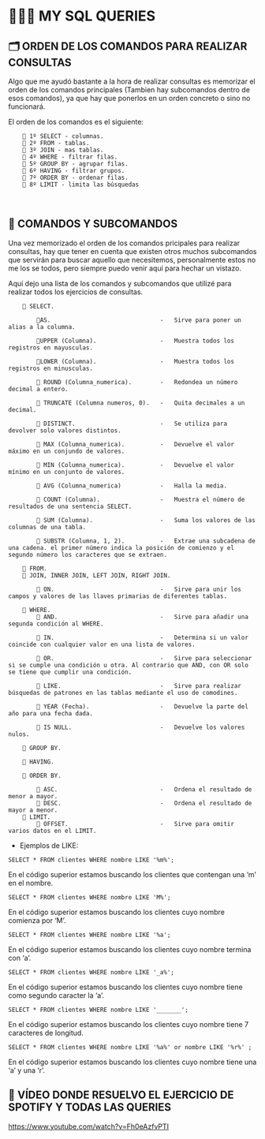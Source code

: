 # 🧑🏻‍💻 MY SQL QUERIES

## 🗂 ORDEN DE LOS COMANDOS PARA REALIZAR CONSULTAS

Algo que me ayudó bastante a la hora de realizar consultas es memorizar el orden de los comandos principales (Tambien hay subcomandos dentro de esos comandos), ya que hay que ponerlos en un orden concreto o sino no funcionará. 

El orden de los comandos es el siguiente:

```
    🔹 1º SELECT - columnas.
    🔹 2º FROM - tablas.
    🔹 3º JOIN - mas tablas.
    🔹 4º WHERE - filtrar filas.
    🔹 5º GROUP BY - agrupar filas.
    🔹 6º HAVING - filtrar grupos.
    🔹 7º ORDER BY - ordenar filas.
    🔹 8º LIMIT - limita las búsquedas
```
<br>

## 📌 COMANDOS Y SUBCOMANDOS

Una vez memorizado el orden de los comandos pricipales para realizar consultas, hay que tener en cuenta que existen otros muchos subcomandos que servirán para buscar aquello que necesitemos, personalmente estos no me los se todos, pero siempre puedo venir aquí para hechar un vistazo.

Aquí dejo una lista de los comandos y subcomandos que utilizé para realizar todos los ejercicios de consultas.

```
    🔹 SELECT.

        🔸AS.                               -   Sirve para poner un alias a la columna.

        🔸UPPER (Columna).                  -   Muestra todos los registros en mayusculas.

        🔸LOWER (Columna).                  -   Muestra todos los registros en minusculas.

        🔸 ROUND (Columna_numerica).        -   Redondea un número decimal a entero.

        🔸 TRUNCATE (Columna numeros, 0).   -   Quita decimales a un decimal.

        🔸 DISTINCT.                        -   Se utiliza para devolver solo valores distintos.

        🔸 MAX (Columna_numerica).          -   Devuelve el valor máximo en un conjundo de valores.

        🔸 MIN (Columna_numerica).          -   Devuelve el valor mínimo en un conjunto de valores.

        🔸 AVG (Columna_numerica)           -   Halla la media.

        🔸 COUNT (Columna).                 -   Muestra el número de resultados de una sentencia SELECT.

        🔸 SUM (Columna).                   -   Suma los valores de las columnas de una tabla.

        🔸 SUBSTR (Columna, 1, 2).          -   Extrae una subcadena de una cadena. el primer número indica la posición de comienzo y el segundo número los caracteres que se extraen.

    🔹 FROM.
    🔹 JOIN, INNER JOIN, LEFT JOIN, RIGHT JOIN.

        🔸 ON.                              -   Sirve para unir los campos y valores de las llaves primarias de diferentes tablas.

    🔹 WHERE.
        🔸 AND.                             -   Sirve para añadir una segunda condición al WHERE.

        🔸 IN.                              -   Determina si un valor coincide con cualquier valor en una lista de valores.

        🔸 OR.                              -   Sirve para seleccionar si se cumple una condición u otra. Al contrario que AND, con OR solo se tiene que cumplir una condición.

        🔸 LIKE.                            -   Sirve para realizar búsquedas de patrones en las tablas mediante el uso de comodines.

        🔸 YEAR (Fecha).                    -   Devuelve la parte del año para una fecha dada.

        🔸 IS NULL.                         -   Devuelve los valores nulos.

    🔹 GROUP BY.

    🔹 HAVING.

    🔹 ORDER BY.

        🔸 ASC.                             -   Ordena el resultado de menor a mayor.
        🔸 DESC.                            -   Ordena el resultado de mayor a menor.
    🔹 LIMIT.
        🔸 OFFSET.                          -   Sirve para omitir varios datos en el LIMIT. 
```


- Ejemplos de LIKE:

```
SELECT * FROM clientes WHERE nombre LIKE '%m%';
```
En el código superior estamos buscando los clientes que contengan una ‘m’ en el nombre.

```
SELECT * FROM clientes WHERE nombre LIKE 'M%';
```
En el código superior estamos buscando los clientes cuyo nombre comienza por ‘M’.

```
SELECT * FROM clientes WHERE nombre LIKE '%a';
```
En el código superior estamos buscando los clientes cuyo nombre termina con ‘a’.

```
SELECT * FROM clientes WHERE nombre LIKE '_a%';
```
En el código superior estamos buscando los clientes cuyo nombre tiene como segundo caracter la ‘a’.

```
SELECT * FROM clientes WHERE nombre LIKE '_______';
```
En el código superior estamos buscando los clientes cuyo nombre tiene 7 caracteres de longitud.

```
SELECT * FROM clientes WHERE nombre LIKE '%a%' or nombre LIKE '%r%' ;
```
En el código superior estamos buscando los clientes cuyo nombre tiene una ‘a’ y una ‘r’.

## 🎥 VÍDEO DONDE RESUELVO EL EJERCICIO DE SPOTIFY Y TODAS LAS QUERIES

https://www.youtube.com/watch?v=Fh0eAzfvPTI